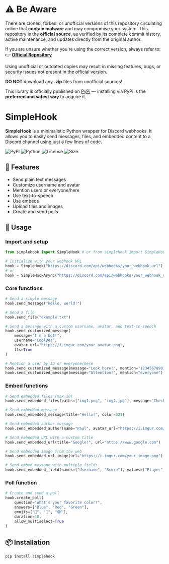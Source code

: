 # ⚠️ Be Aware

There are cloned, forked, or unofficial versions of this repository circulating online that **contain malware** and may compromise your system.
This repository is the **official source**, as verified by its complete commit history, active maintenance, and updates directly from the original author.

If you are unsure whether you're using the correct version, always refer to:  
👉 **[Official Repository](https://github.com/jstiin/simplehook-discord)**

Using unofficial or outdated copies may result in missing features, bugs, or security issues not present in the official version.<br>

**DO NOT** download any **.zip** files from unofficial sources!

This library is officially published on [PyPi](https://pypi.org/project/your-library-name/) — installing via PyPi is the **preferred and safest way** to acquire it.

# SimpleHook

**SimpleHook** is a minimalistic Python wrapper for Discord webhooks. It allows you to easily send messages, files, and embedded content to a Discord channel using just a few lines of code.

![PyPI](https://img.shields.io/pypi/v/simplehook) ![Python](https://img.shields.io/pypi/pyversions/simplehook) ![License](https://img.shields.io/badge/license-MIT-3b3b3b?style=flat) ![Size](https://img.shields.io/badge/size-21%20KiB-6e40c9?style=flat)

## 🔧 Features

- Send plain text messages
- Customize username and avatar
- Mention users or everyone/here
- Use text-to-speech
- Use embeds
- Upload files and images
- Create and send polls

## 🚀 Usage

### Import and setup
```python
from simplehook import SimpleHook # or from simplehook import SimpleHookAsync

# Initialize with your webhook URL
hook = SimpleHook("https://discord.com/api/webhooks/your_webhook_url")
# or
hook = SimpleHookAsync("https://discord.com/api/webhooks/your_webhook_url")
````
### Core functions
```python
# Send a simple message
hook.send_message("Hello, world!")

# Send a file
hook.send_file("example.txt")

# Send a message with a custom username, avatar, and text-to-speech
hook.send_customized_message(
    message="I'm a bot!",
    username="CoolBot",
    avatar_url="https://i.imgur.com/your_avatar.png",
    tts=True
)

# Mention a user by ID or everyone/here
hook.send_customized_message(message="Look here!", mention="123456789012345678")  # user mention
hook.send_customized_message(message="Attention!", mention="everyone")  # @everyone
```
### Embed functions
```python
# Send embedded files (max 10)
hook.send_embedded_files(paths=["img1.png", "img2.jpg"], message="Check these out!", color=53231)

# Send embedded message
hook.send_embedded_message(title="Hello!", color=321)

# Send embedded author message
hook.send_embedded_author(name="Paul", avatar_url="https://i.imgur.com/your_avatar.png")

# Send embedded URL with a custom title
hook.send_embedded_url(title="Google!", url="https://www.google.com")

# Send embedded image from the web
hook.send_embedded_url_image(url="https://i.imgur.com/your_image.png")

# Send embed message with multiple fields
hook.send_embedded_field(names=["Username", "Score"], values=["Player", "150"], inline=[True, True])
```
### Poll function
```python
# Create and send a poll
hook.create_poll(
    question="What's your favorite color?",
    answers=["Blue", "Red", "Green"],
    emojis=["🔵", "🔴", "🟢"],
    duration=48,
    allow_multiselect=True
)
```
## 📦 Installation
```bash
pip install simplehook
```


